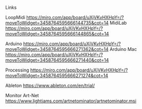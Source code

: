 Links

LoopMidi
https://miro.com/app/board/uXjVKvHXHpY=/?moveToWidget=3458764595666144735&cot=14
MidiLab
https://miro.com/app/board/uXjVKvHXHpY=/?moveToWidget=3458764595666144865&cot=14

Arduino
https://miro.com/app/board/uXjVKvHXHpY=/?moveToWidget=3458764595666271362&cot=14
Arduino Mac
https://miro.com/app/board/uXjVKvHXHpY=/?moveToWidget=3458764595666271440&cot=14

Processing
https://miro.com/app/board/uXjVKvHXHpY=/?moveToWidget=3458764595666271274&cot=14

Ableton
https://www.ableton.com/en/trial/

Monitor Art-Net
https://www.lightjams.com/artnetominator/artnetominator.msi
